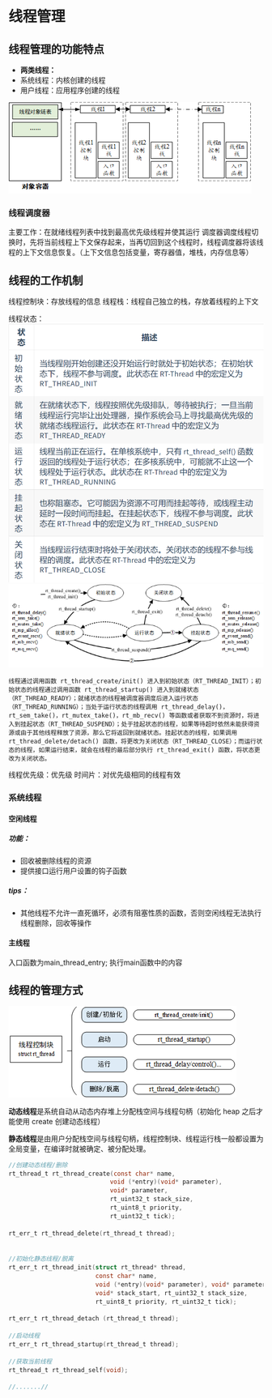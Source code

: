 # 线程管理

## 线程管理的功能特点

- **两类线程：**
- 系统线程：内核创建的线程
- 用户线程：应用程序创建的线程

![alt text](./image/线程管理/线程容器.png)



### 线程调度器
主要工作：在就绪线程列表中找到最高优先级线程并使其运行
调度器调度线程切换时，先将当前线程上下文保存起来，当再切回到这个线程时，线程调度器将该线程的上下文信息恢复。（上下文信息包括变量，寄存器值，堆栈，内存信息等）


## 线程的工作机制

线程控制块：存放线程的信息
线程栈：线程自己独立的栈，存放着线程的上下文

线程状态：
![alt text](./image/线程管理/线程状态.png)
![alt text](./image/线程管理/线程状态切换.png)
```
线程通过调用函数 rt_thread_create/init() 进入到初始状态（RT_THREAD_INIT）；初始状态的线程通过调用函数 rt_thread_startup() 进入到就绪状态（RT_THREAD_READY）；就绪状态的线程被调度器调度后进入运行状态（RT_THREAD_RUNNING）；当处于运行状态的线程调用 rt_thread_delay()，rt_sem_take()，rt_mutex_take()，rt_mb_recv() 等函数或者获取不到资源时，将进入到挂起状态（RT_THREAD_SUSPEND）；处于挂起状态的线程，如果等待超时依然未能获得资源或由于其他线程释放了资源，那么它将返回到就绪状态。挂起状态的线程，如果调用 rt_thread_delete/detach() 函数，将更改为关闭状态（RT_THREAD_CLOSE）；而运行状态的线程，如果运行结束，就会在线程的最后部分执行 rt_thread_exit() 函数，将状态更改为关闭状态。
```

线程优先级：优先级
时间片：对优先级相同的线程有效

### 系统线程

#### 空闲线程
##### 功能：
- 回收被删除线程的资源
- 提供接口运行用户设置的钩子函数

##### tips：
- 其他线程不允许一直死循环，必须有阻塞性质的函数，否则空闲线程无法执行线程删除，回收等操作

#### 主线程
入口函数为main_thread_entry;
执行main函数中的内容


## 线程的管理方式
![alt text](./image/线程管理/线程的管理方式.png)

**动态线程**是系统自动从动态内存堆上分配栈空间与线程句柄（初始化 heap 之后才能使用 create 创建动态线程）

**静态线程**是由用户分配栈空间与线程句柄，线程控制块、线程运行栈一般都设置为全局变量，在编译时就被确定、被分配处理。
```c
//创建动态线程/删除
rt_thread_t rt_thread_create(const char* name,
                            void (*entry)(void* parameter),
                            void* parameter,
                            rt_uint32_t stack_size,
                            rt_uint8_t priority,
                            rt_uint32_t tick);

rt_err_t rt_thread_delete(rt_thread_t thread);


//初始化静态线程/脱离
rt_err_t rt_thread_init(struct rt_thread* thread,
                        const char* name,
                        void (*entry)(void* parameter), void* parameter,
                        void* stack_start, rt_uint32_t stack_size,
                        rt_uint8_t priority, rt_uint32_t tick);

rt_err_t rt_thread_detach (rt_thread_t thread);

//启动线程
rt_err_t rt_thread_startup(rt_thread_t thread);

//获取当前线程
rt_thread_t rt_thread_self(void);

//.......//

```




